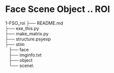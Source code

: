 # Face Scene Object .. ROI

1-FSO_roi
├── README.md\
├── exe_this.py\
├── make_matrix.py\
├── structure.psyexp\
├── stim\
   ├── face\
   ├── imginfo.txt\
   ├── object\
   └── scene\

